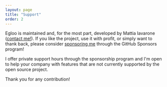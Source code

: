 ```yaml
---
layout: page
title: "Support"
order: 2
---
```


Egloo is maintained and, for the most part, developed by Mattia Iavarone ([contact me!](contact)). 
If you like the project, use it with profit, or simply want to thank back, please consider 
[sponsoring me](https://github.com/sponsors/natario1) through the GitHub Sponsors program!

I offer private support hours through the sponsorship program and I'm open to help your 
company with features that are not currently supported by the open source project.

Thank you for any contribution!

